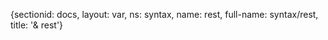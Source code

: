 {sectionid: docs, layout: var, ns: syntax, name: rest, full-name: syntax/rest, title: '&
    rest'}
